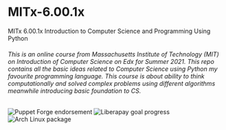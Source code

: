 # MITx-6.00.1x
MITx 6.00.1x Introduction to Computer Science and Programming Using Python

###### This is an online course from Massachusetts Institute of Technology (MIT) on Introduction of Computer Science on Edx for Summer 2021. This repo contains all the basic ideas related to Computer Science using Python my favourite programming language. This course is about ability to think computationally and solved complex problems using different algorithms meanwhile introducing basic foundation to CS.

![Puppet Forge endorsement](https://img.shields.io/puppetforge/e/mushahidmehdi/MITx-6.00.1x?style=plastic)
![Liberapay goal progress](https://img.shields.io/liberapay/goal/Changaco)
![Arch Linux package](https://img.shields.io/archlinux/v/core/x86_64/pacman)
